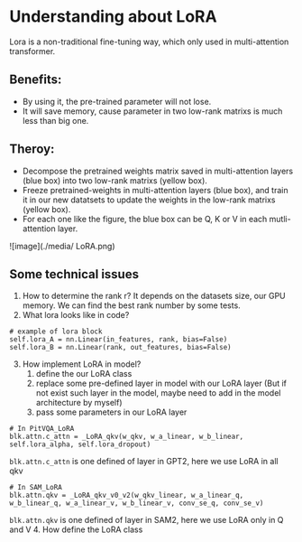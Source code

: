 # Understanding about LoRA
Lora is a non-traditional fine-tuning way, which only used in multi-attention transformer.
## Benefits:
- By using it, the pre-trained parameter will not lose. 
- It will save memory, cause parameter in two low-rank matrixs is much less than big one.
## Theroy:
- Decompose the pretrained weights matrix saved in multi-attention layers (blue box) into two low-rank matrixs (yellow box).
- Freeze pretrained-weights in multi-attention layers (blue box), and train it in our new datatsets to update the weights in the low-rank matrixs (yellow box).
- For each one like the figure, the blue box can be Q, K or V in each mutli-attention layer.

![image](./media/ LoRA.png)
## Some technical issues
1. How to determine the rank r?
	It depends on the datasets size, our GPU memory. 
	We can find the best rank number by some tests.
2.  What lora looks like in code?
```
# example of lora block
self.lora_A = nn.Linear(in_features, rank, bias=False)
self.lora_B = nn.Linear(rank, out_features, bias=False)
```
3. How implement LoRA in model?
	 1) define the our LoRA class
	 2) replace some pre-defined layer in model with our LoRA layer (But if not exist such layer in the model, maybe need to add in the model architecture by myself)
	 3) pass some parameters in our LoRA layer
```
# In PitVQA_LoRA
blk.attn.c_attn = _LoRA_qkv(w_qkv, w_a_linear, w_b_linear, self.lora_alpha, self.lora_dropout)
```
`blk.attn.c_attn` is one defined of layer in GPT2, here we use LoRA in all qkv
```
# In SAM_LoRA
blk.attn.qkv = _LoRA_qkv_v0_v2(w_qkv_linear, w_a_linear_q, w_b_linear_q, w_a_linear_v, w_b_linear_v, conv_se_q, conv_se_v)
```
`blk.attn.qkv` is one defined of layer in SAM2, here we use LoRA only in Q and V
4. How define the LoRA class
